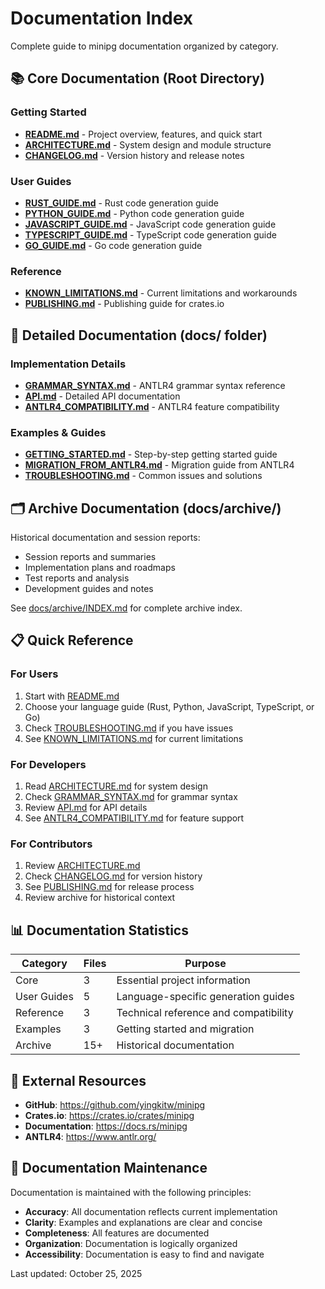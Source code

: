 # Documentation Index

Complete guide to minipg documentation organized by category.

## 📚 Core Documentation (Root Directory)

### Getting Started
- **[README.md](../README.md)** - Project overview, features, and quick start
- **[ARCHITECTURE.md](../ARCHITECTURE.md)** - System design and module structure
- **[CHANGELOG.md](../CHANGELOG.md)** - Version history and release notes

### User Guides
- **[RUST_GUIDE.md](RUST_GUIDE.md)** - Rust code generation guide
- **[PYTHON_GUIDE.md](PYTHON_GUIDE.md)** - Python code generation guide
- **[JAVASCRIPT_GUIDE.md](JAVASCRIPT_GUIDE.md)** - JavaScript code generation guide
- **[TYPESCRIPT_GUIDE.md](TYPESCRIPT_GUIDE.md)** - TypeScript code generation guide
- **[GO_GUIDE.md](GO_GUIDE.md)** - Go code generation guide

### Reference
- **[KNOWN_LIMITATIONS.md](../KNOWN_LIMITATIONS.md)** - Current limitations and workarounds
- **[PUBLISHING.md](../PUBLISHING.md)** - Publishing guide for crates.io

## 📖 Detailed Documentation (docs/ folder)

### Implementation Details
- **[GRAMMAR_SYNTAX.md](GRAMMAR_SYNTAX.md)** - ANTLR4 grammar syntax reference
- **[API.md](API.md)** - Detailed API documentation
- **[ANTLR4_COMPATIBILITY.md](ANTLR4_COMPATIBILITY.md)** - ANTLR4 feature compatibility

### Examples & Guides
- **[GETTING_STARTED.md](GETTING_STARTED.md)** - Step-by-step getting started guide
- **[MIGRATION_FROM_ANTLR4.md](MIGRATION_FROM_ANTLR4.md)** - Migration guide from ANTLR4
- **[TROUBLESHOOTING.md](TROUBLESHOOTING.md)** - Common issues and solutions

## 🗂️ Archive Documentation (docs/archive/)

Historical documentation and session reports:
- Session reports and summaries
- Implementation plans and roadmaps
- Test reports and analysis
- Development guides and notes

See [docs/archive/INDEX.md](archive/INDEX.md) for complete archive index.

## 📋 Quick Reference

### For Users
1. Start with [README.md](../README.md)
2. Choose your language guide (Rust, Python, JavaScript, TypeScript, or Go)
3. Check [TROUBLESHOOTING.md](TROUBLESHOOTING.md) if you have issues
4. See [KNOWN_LIMITATIONS.md](../KNOWN_LIMITATIONS.md) for current limitations

### For Developers
1. Read [ARCHITECTURE.md](../ARCHITECTURE.md) for system design
2. Check [GRAMMAR_SYNTAX.md](GRAMMAR_SYNTAX.md) for grammar syntax
3. Review [API.md](API.md) for API details
4. See [ANTLR4_COMPATIBILITY.md](ANTLR4_COMPATIBILITY.md) for feature support

### For Contributors
1. Review [ARCHITECTURE.md](../ARCHITECTURE.md)
2. Check [CHANGELOG.md](../CHANGELOG.md) for version history
3. See [PUBLISHING.md](../PUBLISHING.md) for release process
4. Review archive for historical context

## 📊 Documentation Statistics

| Category | Files | Purpose |
|----------|-------|---------|
| Core | 3 | Essential project information |
| User Guides | 5 | Language-specific generation guides |
| Reference | 3 | Technical reference and compatibility |
| Examples | 3 | Getting started and migration |
| Archive | 15+ | Historical documentation |

## 🔗 External Resources

- **GitHub**: https://github.com/yingkitw/minipg
- **Crates.io**: https://crates.io/crates/minipg
- **Documentation**: https://docs.rs/minipg
- **ANTLR4**: https://www.antlr.org/

## 📝 Documentation Maintenance

Documentation is maintained with the following principles:
- **Accuracy**: All documentation reflects current implementation
- **Clarity**: Examples and explanations are clear and concise
- **Completeness**: All features are documented
- **Organization**: Documentation is logically organized
- **Accessibility**: Documentation is easy to find and navigate

Last updated: October 25, 2025

